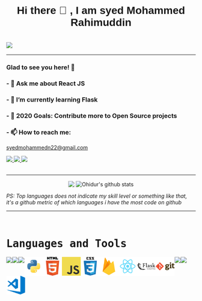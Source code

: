 <h1 align="center" style="font-family:sans-serif"> Hi there 👋 , I am syed Mohammed Rahimuddin </h1>

<br />

<img src="https://cdn.dribbble.com/users/1787323/screenshots/11310814/media/78d925f388bdfd914f5c84a30261e239.png">

<br/>
<hr/>

### Glad to see you here! 🤩 &nbsp;

### - 🔭 Ask me about React JS

### - 🌱 I’m currently learning Flask

### - 🥅 2020 Goals: Contribute more to Open Source projects

### - 📫 How to reach me:

syedmohammedn22@gmail.com

<div align="left">
  <a href="www.linkedin.com/in/syed-mohammed-rahimuddin-n-219623172">
    <img  width="50px" src="https://cdn.jsdelivr.net/npm/simple-icons@3.12.0/icons/linkedin.svg"/>
  </a>
  <a href="https://github.com/syedn22">
    <img   width="50px" src="https://cdn.jsdelivr.net/npm/simple-icons@v3/icons/github.svg" />
  </a>
  <a href="https://www.instagram.com/iamsyedrahim/">
    <img   width="50px" src="https://cdn.jsdelivr.net/npm/simple-icons@v3/icons/instagram.svg" />
  </a>
</div>

<br/>
<hr/>
<p align="center">
  <img align="center" src="https://github-readme-stats.vercel.app/api/top-langs/?username=syedn22&theme=radical&hide_langs_below=1&layout=compact" />
  <img align="center" src="https://github-readme-stats.vercel.app/api?username=syedn22&show_icons=true&theme=radical&line_height=21" alt="Ohidur's github stats"/>
</p>

_PS: Top languages does not indicate my skill level or something like that, it's a github metric of which languages i have the most code on github_

<hr/>
<br />

<!-- **Languages and Tools:** &nbsp; -->
<h1 style="font-family:monospace;"> Languages and Tools </h1>
<img align="left" height="50px" src="https://devicons.github.io/devicon/devicon.git/icons/c/c-original.svg">
<img align="left" height="50px" src="https://devicons.github.io/devicon/devicon.git/icons/cplusplus/cplusplus-original.svg">
<img align="left" height="50px" src="https://devicons.github.io/devicon/devicon.git/icons/java/java-original-wordmark.svg">
<img align="left" height="50px" src="https://raw.githubusercontent.com/github/explore/80688e429a7d4ef2fca1e82350fe8e3517d3494d/topics/python/python.png">
<img align="left" height="50px" src="https://raw.githubusercontent.com/github/explore/80688e429a7d4ef2fca1e82350fe8e3517d3494d/topics/html/html.png">
<img align="left" height="50px" src="https://raw.githubusercontent.com/github/explore/80688e429a7d4ef2fca1e82350fe8e3517d3494d/topics/javascript/javascript.png">
<img align="left" height="50px" src="https://raw.githubusercontent.com/github/explore/80688e429a7d4ef2fca1e82350fe8e3517d3494d/topics/css/css.png">
<img align="left" height="50px" src="https://raw.githubusercontent.com/github/explore/80688e429a7d4ef2fca1e82350fe8e3517d3494d/topics/firebase/firebase.png">
<img align="left" height="50px" src="https://raw.githubusercontent.com/github/explore/80688e429a7d4ef2fca1e82350fe8e3517d3494d/topics/react/react.png">
<img align="left" height="50px" src="https://raw.githubusercontent.com/github/explore/80688e429a7d4ef2fca1e82350fe8e3517d3494d/topics/flask/flask.png">
<img align="left" height="50px" src="https://raw.githubusercontent.com/github/explore/80688e429a7d4ef2fca1e82350fe8e3517d3494d/topics/git/git.png">
<img align="left" height="50px" src="https://devicons.github.io/devicon/devicon.git/icons/mysql/mysql-original-wordmark.svg">
<img align="left" height="50px" src="https://devicons.github.io/devicon/devicon.git/icons/oracle/oracle-original.svg">
<img align="left" height="50px" src="https://raw.githubusercontent.com/github/explore/80688e429a7d4ef2fca1e82350fe8e3517d3494d/topics/visual-studio-code/visual-studio-code.png">

<!-- <code><img align="left" height="50px" src=""></code> -->

<!--
**syedn22/syedn22** is a ✨ _special_ ✨ repository because its `README.md` (this file) appears on your GitHub profile.

Here are some ideas to get you started:

- 🔭 I’m currently working on ...
- 🌱 I’m currently learning ...
- 👯 I’m looking to collaborate on ...
- 🤔 I’m looking for help with ...
- 💬 Ask me about ...
- 📫 How to reach me: ...
- 😄 Pronouns: ...
- ⚡ Fun fact: ...
-->
